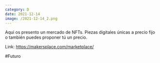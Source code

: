```yaml
--- 
category: D 
date: 2021-12-14 
image: /2021-12-14_2.png 
--- 
```


Aqui os presento un mercado de NFTs. Piezas digitales únicas a precio fijo o también puedes proponer tú un precio. 

Link:  https://makersplace.com/marketplace/

#Futuro